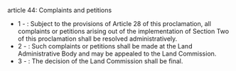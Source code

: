 article 44: Complaints and petitions

<ul>
			<li>1 - : Subject to the provisions of Article 28 of this proclamation, all complaints or petitions arising out of the implementation of Section Two of this proclamation shall be resolved administratively.<ul>
			</ul></li>			<li>2 - : Such complaints or petitions shall be made at the Land Administrative Body and may be appealed to the Land Commission.<ul>
			</ul></li>			<li>3 - : The decision of the Land Commission shall be final.<ul>
			</ul></li></ul>